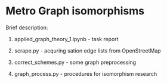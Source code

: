 # Metro Graph isomorphisms
Brief description:

1. appiled_graph_theory_1.ipynb - task report

2. scrape.py - acquring sation edge lists from OpenStreetMap

3. correct_schemes.py - some graph preprocessing

4. graph_process.py - procedures for isomorphism research
